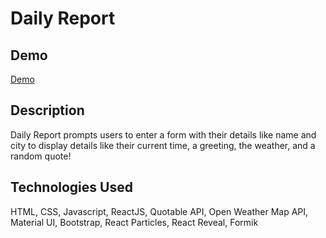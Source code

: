 # Daily Report

## Demo

[Demo](https://juliannejorda.github.io/Daily-Report/)

## Description

Daily Report prompts users to enter a form with their details like name and city to display details like their current time, a greeting, the weather, and a random quote!

## Technologies Used

HTML, CSS, Javascript, ReactJS, Quotable API, Open Weather Map API, Material UI, Bootstrap, React Particles, React Reveal, Formik
